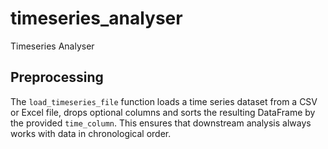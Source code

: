# timeseries_analyser

Timeseries Analyser

## Preprocessing

The `load_timeseries_file` function loads a time series dataset from a CSV or Excel
file, drops optional columns and sorts the resulting DataFrame by the provided
``time_column``. This ensures that downstream analysis always works with data in
chronological order.
